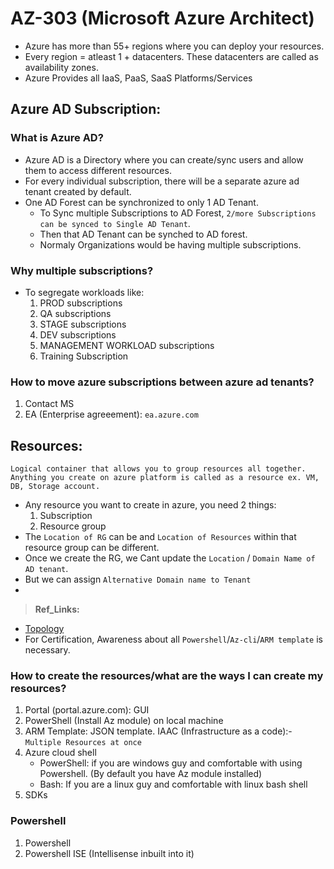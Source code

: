 # AZ-303 (Microsoft Azure Architect)

* Azure has more than 55+ regions where you can deploy your resources.
* Every region = atleast 1 + datacenters. These datacenters are called as availability zones.
* Azure Provides all IaaS, PaaS, SaaS Platforms/Services

## Azure AD Subscription:

### What is Azure AD?
* Azure AD is a Directory where you can create/sync users and allow them to access different resources.
* For every individual subscription, there will be a separate azure ad tenant created by default.
* One AD Forest can be synchronized to only 1 AD Tenant. 
  * To Sync multiple Subscriptions to AD Forest, `2/more Subscriptions can be synced to Single AD Tenant`. 
  * Then that AD Tenant can be synched to AD forest.
  * Normaly Organizations would be having multiple subscriptions. 
  
### Why multiple subscriptions? 
* To segregate workloads like: 
  1. PROD subscriptions
  2. QA subscriptions
  3. STAGE subscriptions
  4. DEV subscriptions
  5. MANAGEMENT WORKLOAD subscriptions
  6. Training Subscription

### How to move azure subscriptions between azure ad tenants?
  1. Contact MS
  2. EA (Enterprise agreeement): `ea.azure.com`


## Resources:
	Logical container that allows you to group resources all together. 
	Anything you create on azure platform is called as a resource ex. VM, DB, Storage account.

* Any resource you want to create in azure, you need 2 things:
	1. Subscription
	2. Resource group
* The `Location of RG` can be and `Location of Resources` within that resource group can be different.
* Once we create the RG, we Cant update the `Location` / `Domain Name of AD tenant`. 
* But we can assign `Alternative Domain name to Tenant`
* 

> **Ref_Links:**
* [Topology](https://docs.microsoft.com/en-us/azure/active-directory/hybrid/plan-connect-topologies)
* For Certification, Awareness about all `Powershell`/`Az-cli`/`ARM template` is necessary.  

### How to create the resources/what are the ways I can create my resources?

1. Portal (portal.azure.com): GUI
2. PowerShell (Install Az module) on local machine
3. ARM Template: JSON template. IAAC (Infrastructure as a code):- `Multiple Resources at once`
4. Azure cloud shell 
   * PowerShell: if you are windows guy and comfortable with using Powershell. (By default you have Az module installed)
   * Bash: If you are a linux guy and comfortable with linux bash shell
5. SDKs


### Powershell

1. Powershell
2. Powershell ISE (Intellisense inbuilt into it)










